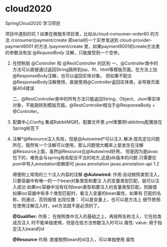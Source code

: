 # cloud2020
SpringCloud2020 学习项目

项目中遇到的坑
1 如果在微服务项目里，比如从cloud-consumer-order80 的方法 /consumer/payment/create 把serial的一个实参发送到 cloud-provider-payment8001 的方法
  /payment/create 里，如果payment8001的create方法里的参数没有加 @_RequestBody_ 注解，只能接受到一个空参。

2. 在控制层 @Controller 和 @RestController 的区别 
   一、@Controller类中的方法可以直接通过返回String跳转到jsp、ftl、html等模版页面。在方法上加@ResponseBody注解，也可以返回实体对象。
   但如果不配合@ResponseBody注解使用，直接使用@Controller返回实体类，会导致页面报404错误
   
   二、@RestController类中的所有方法只能返回String、Object、Json等实体对象，不能跳转到模版页面。@RestController相当于@ResponseBody + @Controller。
   
3. 配置中心Config 集成RabbitMQ时，配置文件里.yml里要把rabbitmq配置放在Spring标签下

4. 注解*@Resource注入失败，但是@Autowired*可以注入
   解决:首先定位问题所在，既然有一个注解可以使用，那么问题很大概率上是发生在注解@Resource上面，虽然@Resource比@Autowired好用，
   但是因为是javax包下的，难免会与spring有些配合不当的地方,这是jdk版本的问题.只需要在pom中导入annotation依赖即可
   <dependency>
   <groupId>javax.annotation</groupId>
   <artifactId>javax.annotation-api</artifactId>
   <version>1.2</version>
   </dependency>

   顺便附上常用的三个注入内容的注解
   **@Autowired:**
   作用:自动按照类型注入，只要容器中有唯一的一个bean对象类型和要注
   入的变量类型匹配，就可以注入成功
   如果ioc容器中没有任何bean类型和要注入的变量类型匹配，则报错
   如果ioc容器中有多个类型匹配时，看注入变量的bean属性，如果有
   匹配的名称，则通过，否则报错
   出现位置：
   可以是变量上，也可以是方法上
   细节使用:
   在使用注解注入时，set方法就不是必须的了。

   **@Qualifier:**
   作用；
   在按照类中注入的基础之上，再按照名称注入，它在给类成员注入
   时不能单独使用，但是在给方法参数注入时可以
   属性:
   value:
   用于指定注入bean的id

   **@Resource**
   作用:
   直接按照bean的id注入，可以单独使用
   属性
